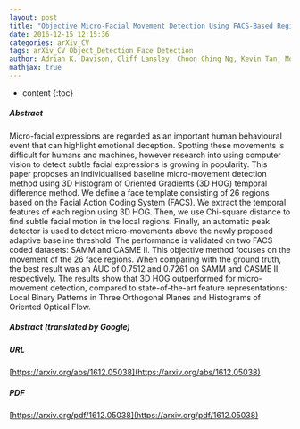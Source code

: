 ```yaml
---
layout: post
title: "Objective Micro-Facial Movement Detection Using FACS-Based Regions and Baseline Evaluation"
date: 2016-12-15 12:15:36
categories: arXiv_CV
tags: arXiv_CV Object_Detection Face Detection
author: Adrian K. Davison, Cliff Lansley, Choon Ching Ng, Kevin Tan, Moi Hoon Yap
mathjax: true
---
```


* content
{:toc}

##### Abstract
Micro-facial expressions are regarded as an important human behavioural event that can highlight emotional deception. Spotting these movements is difficult for humans and machines, however research into using computer vision to detect subtle facial expressions is growing in popularity. This paper proposes an individualised baseline micro-movement detection method using 3D Histogram of Oriented Gradients (3D HOG) temporal difference method. We define a face template consisting of 26 regions based on the Facial Action Coding System (FACS). We extract the temporal features of each region using 3D HOG. Then, we use Chi-square distance to find subtle facial motion in the local regions. Finally, an automatic peak detector is used to detect micro-movements above the newly proposed adaptive baseline threshold. The performance is validated on two FACS coded datasets: SAMM and CASME II. This objective method focuses on the movement of the 26 face regions. When comparing with the ground truth, the best result was an AUC of 0.7512 and 0.7261 on SAMM and CASME II, respectively. The results show that 3D HOG outperformed for micro-movement detection, compared to state-of-the-art feature representations: Local Binary Patterns in Three Orthogonal Planes and Histograms of Oriented Optical Flow.

##### Abstract (translated by Google)


##### URL
[https://arxiv.org/abs/1612.05038](https://arxiv.org/abs/1612.05038)

##### PDF
[https://arxiv.org/pdf/1612.05038](https://arxiv.org/pdf/1612.05038)


